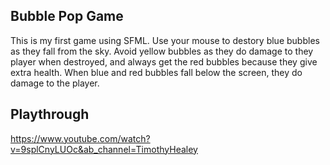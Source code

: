 ## Bubble Pop Game

This is my first game using SFML. Use your mouse to destory blue bubbles as they fall from the sky. Avoid yellow bubbles as they do damage to they player when destroyed, and always get the red bubbles because they give extra health. When blue and red bubbles fall below the screen, they do damage to the player.


## Playthrough

https://www.youtube.com/watch?v=9splCnyLUOc&ab_channel=TimothyHealey
